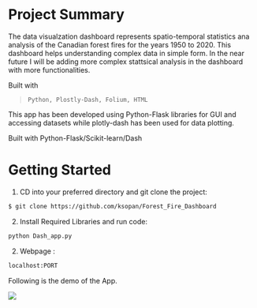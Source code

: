 # Project Summary
The data visualzation dashboard represents spatio-temporal statistics ana analysis of the Canadian forest fires for the years 1950 to 2020. This dashboard helps understanding complex data in simple form. In the near future I will be adding more complex stattsical analysis in the dashboard with more functionalities. 


Built with 

> `Python, Plostly-Dash, Folium, HTML`


This app has been developed using Python-Flask libraries for GUI and accessing datasets while plotly-dash has been used for data plotting. 

Built with Python-Flask/Scikit-learn/Dash


# Getting Started

1.  CD into your preferred directory and git clone the project:

```bash
$ git clone https://github.com/ksopan/Forest_Fire_Dashboard
```
2. Install Required Libraries and run code:

```bash
python Dash_app.py
```

2. Webpage :

```bash
localhost:PORT 
```


Following is the demo of the App.


![](Demo.gif)

